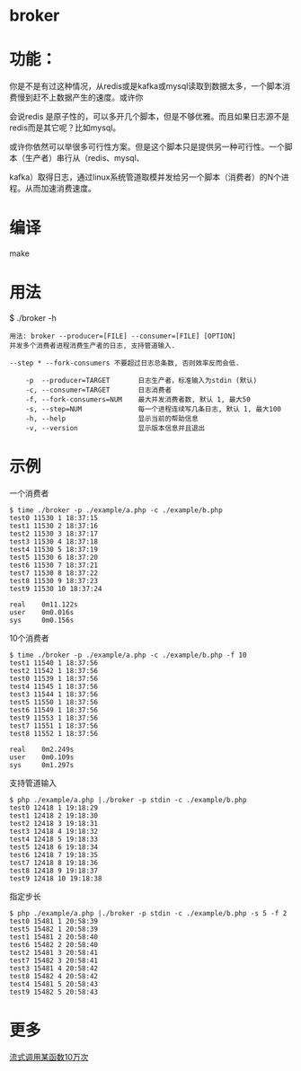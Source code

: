 # broker

功能：
===
你是不是有过这种情况，从redis或是kafka或mysql读取到数据太多，一个脚本消费慢到赶不上数据产生的速度。或许你

会说redis 是原子性的，可以多开几个脚本，但是不够优雅。而且如果日志源不是redis而是其它呢？比如mysql。

或许你依然可以举很多可行性方案。但是这个脚本只是提供另一种可行性。一个脚本（生产者）串行从（redis、mysql、

kafka）取得日志，通过linux系统管道取模并发给另一个脚本（消费者）的N个进程。从而加速消费速度。

编译
===
make

用法
===
$ ./broker -h
```
用法: broker --producer=[FILE] --consumer=[FILE] [OPTION]
并发多个消费者进程消费生产者的日志, 支持管道输入.

--step * --fork-consumers 不要超过日志总条数, 否则效率反而会低.

    -p  --producer=TARGET       日志生产者，标准输入为stdin (默认)
    -c, --consumer=TARGET       日志消费者
    -f, --fork-consumers=NUM    最大并发消费者数, 默认 1, 最大50
    -s, --step=NUM              每一个进程连续写几条日志, 默认 1, 最大100
    -h, --help                  显示当前的帮助信息
    -v, --version               显示版本信息并且退出
```

示例
===
一个消费者
```
$ time ./broker -p ./example/a.php -c ./example/b.php
test0 11530 1 18:37:15
test1 11530 2 18:37:16
test2 11530 3 18:37:17
test3 11530 4 18:37:18
test4 11530 5 18:37:19
test5 11530 6 18:37:20
test6 11530 7 18:37:21
test7 11530 8 18:37:22
test8 11530 9 18:37:23
test9 11530 10 18:37:24

real    0m11.122s
user    0m0.016s
sys     0m0.156s
```

10个消费者
```
$ time ./broker -p ./example/a.php -c ./example/b.php -f 10
test1 11540 1 18:37:56
test2 11542 1 18:37:56
test0 11539 1 18:37:56
test4 11545 1 18:37:56
test3 11544 1 18:37:56
test5 11550 1 18:37:56
test6 11549 1 18:37:56
test9 11553 1 18:37:56
test7 11551 1 18:37:56
test8 11552 1 18:37:56

real    0m2.249s
user    0m0.109s
sys     0m1.297s
```

支持管道输入
```
$ php ./example/a.php |./broker -p stdin -c ./example/b.php 
test0 12418 1 19:18:29
test1 12418 2 19:18:30
test2 12418 3 19:18:31
test3 12418 4 19:18:32
test4 12418 5 19:18:33
test5 12418 6 19:18:34
test6 12418 7 19:18:35
test7 12418 8 19:18:36
test8 12418 9 19:18:37
test9 12418 10 19:18:38
```

指定步长
```
$ php ./example/a.php |./broker -p stdin -c ./example/b.php -s 5 -f 2
test0 15481 1 20:58:39
test5 15482 1 20:58:39
test1 15481 2 20:58:40
test6 15482 2 20:58:40
test2 15481 3 20:58:41
test7 15482 3 20:58:41
test3 15481 4 20:58:42
test8 15482 4 20:58:42
test4 15481 5 20:58:43
test9 15482 5 20:58:43
```

更多
===
[流式调用某函数10万次](https://github.com/keminar/broker/tree/master/example)
